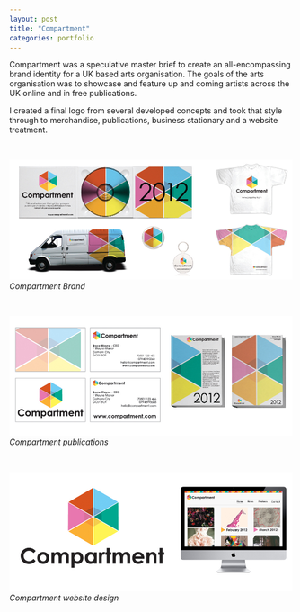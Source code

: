 ```yaml
---
layout: post
title: "Compartment"
categories: portfolio
---
```


Compartment was a speculative master brief to create an all-encompassing brand identity for a UK based arts organisation. The goals of the arts organisation was to showcase and feature up and coming artists across the UK online and in free publications.

I created a final logo from several developed concepts and took that style through to merchandise, publications, business stationary and a website treatment.

<br />

![Compartment Brand](https://github.com/Erioldoesdesign/erioldoesdesign.github.io/blob/master/images/compartment-1.jpeg?raw=true "Compartment Brand")
*Compartment Brand*

<br />

![Compartment publications](https://github.com/Erioldoesdesign/erioldoesdesign.github.io/blob/master/images/compartment-2.jpeg?raw=true "Compartment publications")
*Compartment publications*

<br />

![Compartment website design](https://github.com/Erioldoesdesign/erioldoesdesign.github.io/blob/master/images/compartment-3.jpeg?raw=true "Compartment website design")
*Compartment website design*

